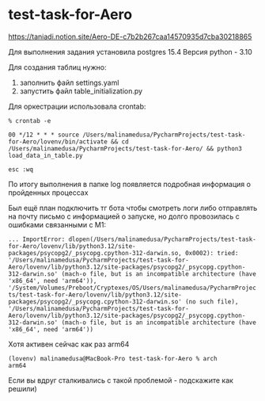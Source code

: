 # test-task-for-Aero
https://taniadi.notion.site/Aero-DE-c7b2b267caa14570935d7cba30218865


Для выполнения задания установила postgres 15.4
Версия python - 3.10

Для создания таблиц нужно:
1. заполнить файл settings.yaml
2. запустить файл table_initialization.py

Для оркестрации использовала crontab:

`% crontab -e`

`00 */12 * * * source /Users/malinamedusa/PycharmProjects/test-task-for-Aero/lovenv/bin/activate && cd /Users/malinamedusa/PycharmProjects/test-task-for-Aero/ && python3 load_data_in_table.py`

`esc :wq`

По итогу выполнения в папке log появляется подробная информация о пройденных процессах

Был ещё план подключить тг бота чтобы смотреть логи либо отправлять на почту письмо с информацией о запуске, но долго провозилась с ошибками связанными с M1:

`...
ImportError: dlopen(/Users/malinamedusa/PycharmProjects/test-task-for-Aero/lovenv/lib/python3.12/site-packages/psycopg2/_psycopg.cpython-312-darwin.so, 0x0002): tried: '/Users/malinamedusa/PycharmProjects/test-task-for-Aero/lovenv/lib/python3.12/site-packages/psycopg2/_psycopg.cpython-312-darwin.so' (mach-o file, but is an incompatible architecture (have 'x86_64', need 'arm64')), '/System/Volumes/Preboot/Cryptexes/OS/Users/malinamedusa/PycharmProjects/test-task-for-Aero/lovenv/lib/python3.12/site-packages/psycopg2/_psycopg.cpython-312-darwin.so' (no such file), '/Users/malinamedusa/PycharmProjects/test-task-for-Aero/lovenv/lib/python3.12/site-packages/psycopg2/_psycopg.cpython-312-darwin.so' (mach-o file, but is an incompatible architecture (have 'x86_64', need 'arm64'))`

Хотя активен сейчас как раз arm64

`(lovenv) malinamedusa@MacBook-Pro test-task-for-Aero % arch`                 
`arm64`

Если вы вдруг сталкивались с такой проблемой - подскажите как решили)

